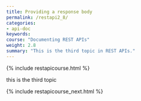 ```yaml
---
title: Providing a response body
permalink: /restapi2_8/
categories:
- api-doc
keywords: 
course: "Documenting REST APIs"
weight: 2.8
summary: "This is the third topic in REST APIs."
---
```


{% include restapicourse.html %}

this is the third topic

{% include restapicourse_next.html %}



